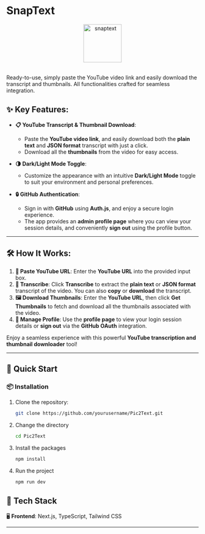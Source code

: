 # SnapText

<div align=center>
  <img src="https://github.com/user-attachments/assets/9b433944-c85e-443d-a20c-410e13a111ec" alt="snaptext" width=100 height=100 />
</div>

<br />

Ready-to-use, simply paste the YouTube video link and easily download the transcript and thumbnails. All functionalities crafted for seamless integration.

## ✨ Key Features:

- **📋 YouTube Transcript & Thumbnail Download**:  
   - Paste the **YouTube video link**, and easily download both the **plain text** and **JSON format** transcript with just a click.  
   - Download all the **thumbnails** from the video for easy access.

- **🌗 Dark/Light Mode Toggle**:  
   - Customize the appearance with an intuitive **Dark/Light Mode** toggle to suit your environment and personal preferences.

- **🔒 GitHub Authentication**:  
   - Sign in with **GitHub** using **Auth.js**, and enjoy a secure login experience.  
   - The app provides an **admin profile page** where you can view your session details, and conveniently **sign out** using the profile button.

---

## 🛠️ How It Works:

1. **🔗 Paste YouTube URL**: Enter the **YouTube URL** into the provided input box.
2. **📝 Transcribe**: Click **Transcribe** to extract the **plain text** or **JSON format** transcript of the video. You can also **copy** or **download** the transcript.
3. **🖼️ Download Thumbnails**: Enter the **YouTube URL**, then click **Get Thumbnails** to fetch and download all the thumbnails associated with the video.
4. **👤 Manage Profile**: Use the **profile page** to view your login session details or **sign out** via the **GitHub OAuth** integration.

Enjoy a seamless experience with this powerful **YouTube transcription and thumbnail downloader** tool!

---

## 🚀 Quick Start

### 📦 Installation

1. Clone the repository:
   ```bash
   git clone https://github.com/yourusername/Pic2Text.git
   ```
2. Change the directory
   ```bash
   cd Pic2Text
   ```
3. Install the packages
   ```bash
   npm install
   ```
4. Run the project
   ```bash
   npm run dev
   ```
   
## 🧰 Tech Stack
🖥️ **Frontend**: Next.js, TypeScript, Tailwind CSS  

---
